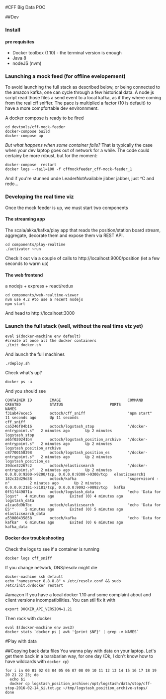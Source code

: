 #CFF Big Data POC

##Dev

### Install

#### pre requisites

 * Docker toolbox (1.10) - the terminal version is enough
 * Java 8
 * nodeJS (nvm)
 
 
### Launching a  mock feed (for offline evelopement)

To avoid launching the full stack as described below, or being connected to the amazon kafka, one can cycle through a few historical data. A node js script read those files a send event to a local kafka, as if they where coming from the real cff sniffer. The pace is multiplied a factor (10 is default) to have a more compfortable dev environnment.

A docker compose is ready to be fired

    cd devtools/cff-mock-feeder
	docker-compose build
	docker-compose up

*But what happens when some container fails?*
That is typically the case when your dev laptop goes out of network for a while. The code could certainy be more robust, but for the moment:

    docker-compose  restart
	docker logs --tail=100 -f cffmockfeeder_cff-mock-feeder_1
	
And if you're stunned unde LeaderNotAvailable jibber jabber, just ^C and redo...


### Developing the real time viz

Once the mock feeder is up, we must start two components

#### The streaming app
The scala/akka/kafka/play app that reads the position/station board stream, aggregate, decorate them and expose them via REST API.

    cd components/play-realtime
	./activator ~run
	

Check it out via a couple of calls to http://localhost:9000/position (let a few seconds to warm up)


#### The web frontend

a nodejs + express + react/redux

    cd components/web-realtime-viewer
	nvm use 4.2 #to use a recent nodejs
	npm start
	
And head to http://localhost:3000

 
### Launch the full stack (well, without the real time viz yet)

    eval $(docker-machine env default)
	#create at once all the docker containers
	./init_docker.sh 
	
And launch the full machines
   
    ./deploy.sh
	
Check what's up?

    docker ps -a
	
And you should see

	CONTAINER ID        IMAGE                              COMMAND                  CREATED             STATUS                     PORTS                                            NAMES
	f31ab47ecec5        octoch/cff_sniff                   "npm start"              11 seconds ago      Up 11 seconds                                                               cff_sniff
	ca5246f84b16        octoch/logstash_stop               "/docker-entrypoint.s"   2 minutes ago       Up 2 minutes                                                                logstash_stop
	a65f020241b4        octoch/logstash_position_archive   "/docker-entrypoint.s"   2 minutes ago       Up 2 minutes                                                                logstash_position_archive
	c87700158398        octoch/logstash_position_es        "/docker-entrypoint.s"   2 minutes ago       Up 2 minutes                                                                logstash_position_es
	39dce32267c2        octoch/elasticsearch               "/docker-entrypoint.s"   2 minutes ago       Up 2 minutes               0.0.0.0:9200->9200/tcp, 0.0.0.0:9300->9300/tcp   elasticsearch1
	182c32d29d38        octoch/kafka                       "supervisord -n"         2 minutes ago       Up 2 minutes               0.0.0.0:2181->2181/tcp, 0.0.0.0:9092->9092/tcp   kafka
	0f51f449871a        octoch/logstash_data               "echo 'Data for logst"   4 minutes ago       Exited (0) 4 minutes ago                                                    logstash_data
	a1cac8d9b7bc        octoch/elasticsearch               "echo 'Data for ES'"     5 minutes ago       Exited (0) 5 minutes ago                                                    elasticsearch_data
	a53080435858        octoch/kafka                       "echo 'Data for kafka"   6 minutes ago       Exited (0) 6 minutes ago                                                    kafka_data
	

#### Docker dev troubleshooting

Check the logs to see if a container is running

    docker logs cff_sniff

If you change network, DNS/resolv might die

	docker-machine ssh default
	echo "nameserver 8.8.8.8" > /etc/resolv.conf && sudo /etc/init.d/docker restart

#amazon
If you have a local docker 1.10 and some complaint about and client versions incompatibilities. You can stil fix it with 

    export DOCKER_API_VERSION=1.21

Then rock with docker

    eval $(docker-machine env aws3)
    docker stats `docker ps | awk '{print $NF}' | grep -v NAMES`
	

#Play with data

##Copying back data files
You wanna play with data on your laptop. Let's get them back in a barabarian way, for one day (Ok, I don't know how to have wildcards with `docker cp`)

    for i in 00 01 02 03 04 05 06 07 08 09 10 11 12 13 14 15 16 17 18 19 20 21 22 23; do
	  echo $i
	  docker cp logstash_position_archive:/opt/logstash/data/stop/cff-stop-2016-02-14_$i.txt.gz ~/tmp/logstash_position_archive-stops/
	done


